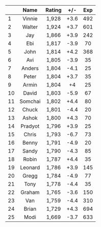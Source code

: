 | |Name|Rating|+/-|Exp|
|-|:--:|:----:|:-:|:-:|
|1|Vinnie|1,928|+3.6|492|
|2|Walter|1,924|+3.7|601|
|3|Jay|1,866|+3.9|242|
|4|Ebi|1,817|-3.9|70|
|5|John|1,814|+4.2|368|
|6|Avi|1,805|-3.9|35|
|7|Anders|1,804|-4.1|25|
|8|Peter|1,804|+3.7|35|
|9|Armin|1,804|+4|25|
|10|David|1,803|-5.9|67|
|11|Somchai|1,802|+4.4|80|
|12|Chuck|1,801|-4.4|20|
|13|Ashok|1,800|+4.3|70|
|14|Pradyot|1,796|+3.9|25|
|15|Chris|1,793|-6.7|73|
|16|Benny|1,791|-4.9|20|
|17|Sandy|1,790|-4.3|85|
|18|Robin|1,787|+4.4|35|
|19|Leonard|1,786|+3.9|145|
|20|Gregg|1,784|-4.9|77|
|21|Tony|1,778|-4.4|35|
|22|Graham|1,765|-3.6|150|
|23|Van|1,759|-4.4|310|
|24|Brian|1,729|+4.3|694|
|25|Modi|1,669|-3.7|633|
